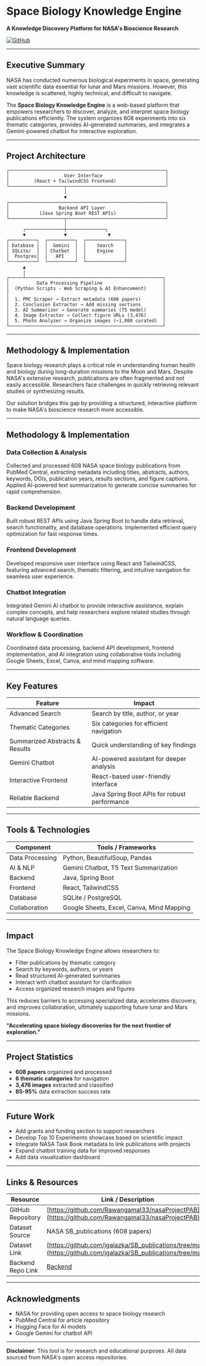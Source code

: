 # Space Biology Knowledge Engine

**A Knowledge Discovery Platform for NASA's Bioscience Research**

[![GitHub](https://img.shields.io/badge/GitHub-Repository-blue)](https://github.com/Rawangamal33/nasaProjectPAB)

---

## Executive Summary

NASA has conducted numerous biological experiments in space, generating vast scientific data essential for lunar and Mars missions. However, this knowledge is scattered, highly technical, and difficult to navigate. 

The **Space Biology Knowledge Engine** is a web-based platform that empowers researchers to discover, analyze, and interpret space biology publications efficiently. The system organizes 608 experiments into six thematic categories, provides AI-generated summaries, and integrates a Gemini-powered chatbot for interactive exploration.

---

## Project Architecture

```
┌─────────────────────────────────────────────────────────┐
│                    User Interface                       │
│         (React + TailwindCSS Frontend)                  │
└────────────────────┬────────────────────────────────────┘
                     │
                     ▼
┌─────────────────────────────────────────────────────────┐
│                  Backend API Layer                      │
│           (Java Spring Boot REST APIs)                  │
└────────────────────┬────────────────────────────────────┘
                     │
      ┌──────────────┼──────────────┐
      ▼              ▼               ▼
┌──────────┐  ┌──────────┐  ┌──────────────┐
│ Database │  │  Gemini  │  │    Search    │
│ SQLite/  │  │ Chatbot  │  │    Engine    │
│  Postgres│  │   API    │  │              │
└──────────┘  └──────────┘  └──────────────┘
      ▲
      │
┌─────┴──────────────────────────────────────────────────┐
│          Data Processing Pipeline                      │
│  (Python Scripts - Web Scraping & AI Enhancement)      │
│                                                        │
│  1. PMC Scraper → Extract metadata (608 papers)        │
│  2. Conclusion Extractor → Add missing sections        │
│  3. AI Summarizer → Generate summaries (T5 model)      │
│  4. Image Extractor → Collect figure URLs (3,476)      │
│  5. Photo Analyzer → Organize images (~1,000 curated)  │
└────────────────────────────────────────────────────────┘
```

---

## Methodology & Implementation

Space biology research plays a critical role in understanding human health and biology during long-duration missions to the Moon and Mars. Despite NASA's extensive research, publications are often fragmented and not easily accessible. Researchers face challenges in quickly retrieving relevant studies or synthesizing results. 

Our solution bridges this gap by providing a structured, interactive platform to make NASA's bioscience research more accessible.

---

## Methodology & Implementation

### Data Collection & Analysis
Collected and processed 608 NASA space biology publications from PubMed Central, extracting metadata including titles, abstracts, authors, keywords, DOIs, publication years, results sections, and figure captions. Applied AI-powered text summarization to generate concise summaries for rapid comprehension.

### Backend Development
Built robust REST APIs using Java Spring Boot to handle data retrieval, search functionality, and database operations. Implemented efficient query optimization for fast response times.

### Frontend Development
Developed responsive user interface using React and TailwindCSS, featuring advanced search, thematic filtering, and intuitive navigation for seamless user experience.

### Chatbot Integration
Integrated Gemini AI chatbot to provide interactive assistance, explain complex concepts, and help researchers explore related studies through natural language queries.

### Workflow & Coordination
Coordinated data processing, backend API development, frontend implementation, and AI integration using collaborative tools including Google Sheets, Excel, Canva, and mind mapping software.

---

## Key Features

| Feature | Impact |
|---------|--------|
| Advanced Search | Search by title, author, or year |
| Thematic Categories | Six categories for efficient navigation |
| Summarized Abstracts & Results | Quick understanding of key findings |
| Gemini Chatbot | AI-powered assistant for deeper analysis |
| Interactive Frontend | React-based user-friendly interface |
| Reliable Backend | Java Spring Boot APIs for robust performance |

---

## Tools & Technologies

| Component | Tools / Frameworks |
|-----------|-------------------|
| Data Processing | Python, BeautifulSoup, Pandas |
| AI & NLP | Gemini Chatbot, T5 Text Summarization |
| Backend | Java, Spring Boot |
| Frontend | React, TailwindCSS |
| Database | SQLite / PostgreSQL |
| Collaboration | Google Sheets, Excel, Canva, Mind Mapping |

---

## Impact

The Space Biology Knowledge Engine allows researchers to:
- Filter publications by thematic category
- Search by keywords, authors, or years
- Read structured AI-generated summaries
- Interact with chatbot assistant for clarification
- Access organized research images and figures

This reduces barriers to accessing specialized data, accelerates discovery, and improves collaboration, ultimately supporting future lunar and Mars missions.

**"Accelerating space biology discoveries for the next frontier of exploration."**

---

## Project Statistics

- **608 papers** organized and processed
- **6 thematic categories** for navigation
- **3,476 images** extracted and classified
- **85-95%** data extraction success rate

---

## Future Work

- Add grants and funding section to support researchers
- Develop Top 10 Experiments showcase based on scientific impact
- Integrate NASA Task Book metadata to link publications with projects
- Expand chatbot training data for improved responses
- Add data visualization dashboard

---

## Links & Resources

| Resource | Link / Description |
|----------|-------------------|
| GitHub Repository | [https://github.com/Rawangamal33/nasaProjectPAB](https://github.com/Rawangamal33/nasaProjectPAB) |
| Dataset Source | NASA SB_publications (608 papers) |
| Dataset Link | [https://github.com/jgalazka/SB_publications/tree/main](https://github.com/jgalazka/SB_publications/tree/main) |
| Backend Repo Link | [Backend](https://github.com/Sarah627/Nasa_Space_Apps_Challenge_2025_backend) |

---


## Acknowledgments

- NASA for providing open access to space biology research
- PubMed Central for article repository
- Hugging Face for AI models
- Google Gemini for chatbot API

---


**Disclaimer**: This tool is for research and educational purposes. All data sourced from NASA's open access repositories.
